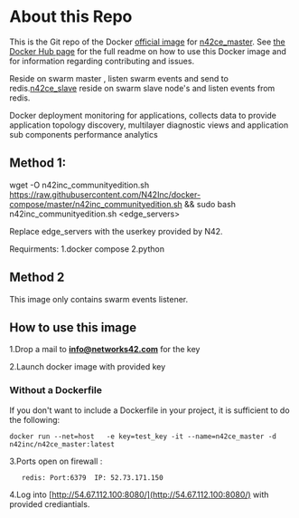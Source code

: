 # About this Repo

This is the Git repo of the Docker [official image](https://docs.docker.com/docker-hub/official_repos/) for [n42ce_master](https://hub.docker.com/r/n42inc/n42ce_master/). See [the Docker Hub page](https://hub.docker.com/r/n42inc/n42ce_master/) for the full readme on how to use this Docker image and for information regarding contributing and issues.

Reside on swarm master , listen swarm events and send to redis.[n42ce_slave](https://hub.docker.com/r/n42inc/n42ce_slave/) reside on swarm slave node's and listen events from redis.


Docker deployment monitoring for applications, collects data to provide application topology discovery, multilayer diagnostic views and application sub components performance analytics

## Method 1:
wget -O n42inc_communityedition.sh https://raw.githubusercontent.com/N42Inc/docker-compose/master/n42inc_communityedition.sh && sudo bash n42inc_communityedition.sh <edge_servers>

Replace edge_servers with the userkey provided by N42.

Requirments:
      1.docker compose
      2.python
      
## Method 2

This image only contains swarm events listener.
## How to use this image
1.Drop a mail to <b>info@networks42.com</b> for the key

2.Launch docker image with provided key

### Without a Dockerfile
If you don't want to include a Dockerfile in your project, it is sufficient to do the following:
```
docker run --net=host   -e key=test_key -it --name=n42ce_master -d  n42inc/n42ce_master:latest
```
3.Ports open on firewall :
```
   redis: Port:6379  IP: 52.73.171.150   
```
4.Log into [http://54.67.112.100:8080/](http://54.67.112.100:8080/)  with provided crediantials.
